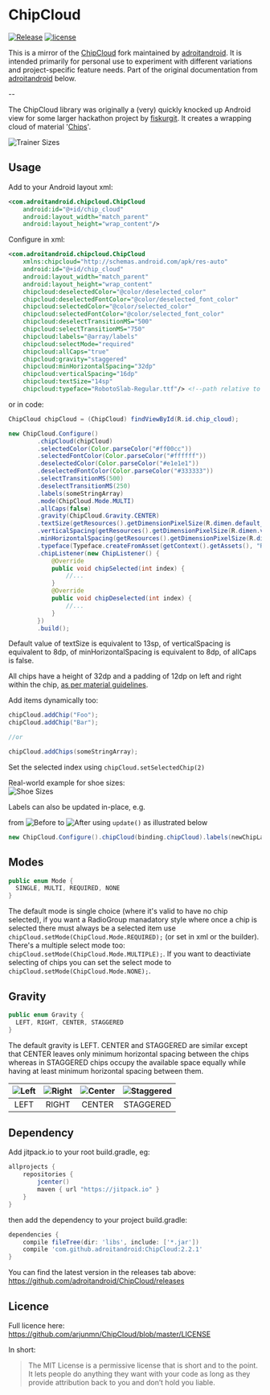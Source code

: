 # ChipCloud
[![Release](https://jitpack.io/v/arjunmn/ChipCloud.svg)](https://jitpack.io/#arjunmn/ChipCloud) [![license](https://img.shields.io/github/license/mashape/apistatus.svg?maxAge=2592000)](https://github.com/arjunmn/ChipCloud/blob/master/LICENSE)

This is a mirror of the [ChipCloud](https://github.com/adroitandroid/ChipCloud) fork maintained by [adroitandroid](https://github.com/adroitandroid/). It is intended primarily for personal use to experiment with different variations and project-specific feature needs. Part of the original documentation from [adroitandroid](https://github.com/adroitandroid/) below.

--

The ChipCloud library was originally a (very) quickly knocked up Android view for some larger hackathon project by [fiskurgit](https://github.com/fiskurgit). It creates a wrapping cloud of material '[Chips](https://www.google.com/design/spec/components/chips.html)'. 

![Trainer Sizes](images/trainer_sizes.png)

## Usage

Add to your Android layout xml:
```xml
<com.adroitandroid.chipcloud.ChipCloud
    android:id="@+id/chip_cloud"
    android:layout_width="match_parent"
    android:layout_height="wrap_content"/>
```

Configure in xml:  
```xml
<com.adroitandroid.chipcloud.ChipCloud
    xmlns:chipcloud="http://schemas.android.com/apk/res-auto"
    android:id="@+id/chip_cloud"
    android:layout_width="match_parent"
    android:layout_height="wrap_content"
    chipcloud:deselectedColor="@color/deselected_color"
    chipcloud:deselectedFontColor="@color/deselected_font_color"
    chipcloud:selectedColor="@color/selected_color"
    chipcloud:selectedFontColor="@color/selected_font_color"
    chipcloud:deselectTransitionMS="500"
    chipcloud:selectTransitionMS="750"
    chipcloud:labels="@array/labels"
    chipcloud:selectMode="required"
    chipcloud:allCaps="true"
    chipcloud:gravity="staggered"
    chipcloud:minHorizontalSpacing="32dp"
    chipcloud:verticalSpacing="16dp"
    chipcloud:textSize="14sp"    
    chipcloud:typeface="RobotoSlab-Regular.ttf"/> <!--path relative to assets folder-->
```
or in code:  
```java
ChipCloud chipCloud = (ChipCloud) findViewById(R.id.chip_cloud);

new ChipCloud.Configure()
        .chipCloud(chipCloud)
        .selectedColor(Color.parseColor("#ff00cc"))
        .selectedFontColor(Color.parseColor("#ffffff"))
        .deselectedColor(Color.parseColor("#e1e1e1"))
        .deselectedFontColor(Color.parseColor("#333333"))
        .selectTransitionMS(500)
        .deselectTransitionMS(250)
        .labels(someStringArray)
        .mode(ChipCloud.Mode.MULTI)
        .allCaps(false)
        .gravity(ChipCloud.Gravity.CENTER)
        .textSize(getResources().getDimensionPixelSize(R.dimen.default_textsize))
        .verticalSpacing(getResources().getDimensionPixelSize(R.dimen.vertical_spacing))
        .minHorizontalSpacing(getResources().getDimensionPixelSize(R.dimen.min_horizontal_spacing))
        .typeface(Typeface.createFromAsset(getContext().getAssets(), "RobotoSlab-Regular.ttf"))
        .chipListener(new ChipListener() {
            @Override
            public void chipSelected(int index) {
                //...
            }
            @Override
            public void chipDeselected(int index) {
                //...
            }
        })
        .build();
```

Default value of textSize is equivalent to 13sp, of verticalSpacing is equivalent to 8dp, of minHorizontalSpacing is equivalent to 8dp, of allCaps is false.

All chips have a height of 32dp and a padding of 12dp on left and right within the chip, [as per material guidelines](https://www.google.com/design/spec/components/chips.html).

Add items dynamically too:
```java
chipCloud.addChip("Foo");
chipCloud.addChip("Bar");

//or

chipCloud.addChips(someStringArray);
```

Set the selected index using ```chipCloud.setSelectedChip(2)```

Real-world example for shoe sizes:  
![Shoe Sizes](images/wrapping_example.png)

Labels can also be updated in-place, e.g.

from ![Before](images/label_update_before.png) to ![After](images/label_update_after.png)
using ```update()``` as illustrated below

```java
new ChipCloud.Configure().chipCloud(binding.chipCloud).labels(newChipLabels).update();
```

## Modes

```java
public enum Mode {
  SINGLE, MULTI, REQUIRED, NONE
}
```

The default mode is single choice (where it's valid to have no chip selected), if you want a RadioGroup manadatory style where once a chip is selected there must always be a selected item use ```chipCloud.setMode(ChipCloud.Mode.REQUIRED);``` (or set in xml or the builder). There's a multiple select mode too: ```chipCloud.setMode(ChipCloud.Mode.MULTIPLE);```. If you want to deactiviate selecting of chips you can set the select mode to ```chipCloud.setMode(ChipCloud.Mode.NONE);```.

## Gravity

```java
public enum Gravity {
  LEFT, RIGHT, CENTER, STAGGERED
}
```

The default gravity is LEFT. CENTER and STAGGERED are similar except that CENTER leaves only minimum horizontal spacing between the chips whereas in STAGGERED chips occupy the available space equally while having at least minimum horizontal spacing between them.

| ![Left](images/gravity_left.png) | ![Right](images/gravity_right.png) | ![Center](images/gravity_center.png) | ![Staggered](images/gravity_staggered.png) |
|:---:|:---:|:---:|:---:|
| LEFT | RIGHT | CENTER | STAGGERED |

## Dependency

Add jitpack.io to your root build.gradle, eg:

```groovy
allprojects {
    repositories {
        jcenter()
        maven { url "https://jitpack.io" }
    }
}
```

then add the dependency to your project build.gradle:

```groovy
dependencies {
    compile fileTree(dir: 'libs', include: ['*.jar'])
    compile 'com.github.adroitandroid:ChipCloud:2.2.1'
}
```
You can find the latest version in the releases tab above: https://github.com/adroitandroid/ChipCloud/releases

## Licence

Full licence here: https://github.com/arjunmn/ChipCloud/blob/master/LICENSE

In short:

> The MIT License is a permissive license that is short and to the point. It lets people do anything they want with your code as long as they provide attribution back to you and don’t hold you liable.
